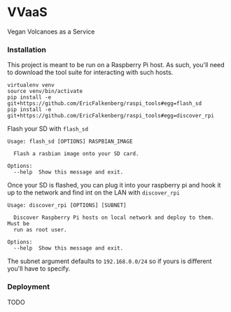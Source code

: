 # VVaaS
Vegan Volcanoes as a Service

### Installation
This project is meant to be run on a Raspberry Pi host. As such, you'll need to download the tool suite for interacting with such hosts.
```
virtualenv venv
source venv/bin/activate
pip install -e git+https://github.com/EricFalkenberg/raspi_tools#egg=flash_sd
pip install -e git+https://github.com/EricFalkenberg/raspi_tools#egg=discover_rpi
```
Flash your SD with `flash_sd`
```
Usage: flash_sd [OPTIONS] RASPBIAN_IMAGE

  Flash a rasbian image onto your SD card.

Options:
  --help  Show this message and exit.
```
Once your SD is flashed, you can plug it into your raspberry pi and hook it up to the network and find int on the LAN with `discover_rpi`
```
Usage: discover_rpi [OPTIONS] [SUBNET]

  Discover Raspberry Pi hosts on local network and deploy to them. Must be
  run as root user.

Options:
  --help  Show this message and exit.
```
The subnet argument defaults to `192.168.0.0/24` so if yours is different you'll have to specify.

### Deployment
TODO
